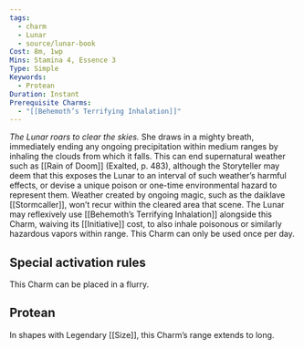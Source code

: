 ```yaml
---
tags:
  - charm
  - Lunar
  - source/lunar-book
Cost: 8m, 1wp
Mins: Stamina 4, Essence 3
Type: Simple
Keywords:
  - Protean
Duration: Instant
Prerequisite Charms:
  - "[[Behemoth’s Terrifying Inhalation]]"
---
```

*The Lunar roars to clear the skies.*
She draws in a mighty breath, immediately ending any ongoing precipitation within medium ranges by inhaling the clouds from which it falls. This can end supernatural weather such as [[Rain of Doom]] (Exalted, p. 483), although the Storyteller may deem that this exposes the Lunar to an interval of such weather’s harmful effects, or devise a unique poison or one-time environmental hazard to represent them. Weather created by ongoing magic, such as the daiklave [[Stormcaller]], won’t recur within the cleared area that scene. The Lunar may reflexively use [[Behemoth’s Terrifying Inhalation]] alongside this Charm, waiving its [[Initiative]] cost, to also inhale poisonous or similarly hazardous vapors within range. This Charm can only be used once per day. 

## Special activation rules

This Charm can be placed in a flurry. 
## Protean 

In shapes with Legendary [[Size]], this Charm’s range extends to long.